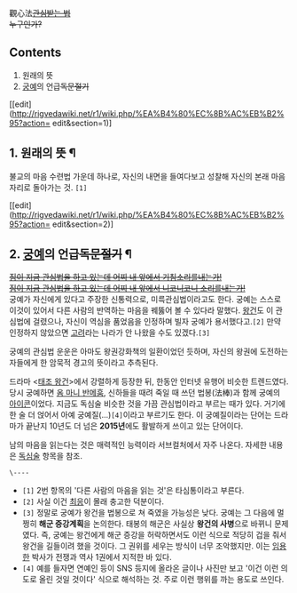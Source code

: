 觀心法<del>[관심받는 법](%EA%B4%80%EC%8B%AC%EB%B3%91.md)</del>  
<del>누구인가?</del>

## Contents

    

1. 원래의 뜻 
2. [궁예](%EA%B6%81%EC%98%88.md)의 언급<del>독문절기</del>

[[edit](http://rigvedawiki.net/r1/wiki.php/%EA%B4%80%EC%8B%AC%EB%B2%95?action=
edit&section=1)]

## 1. 원래의 뜻 ¶

불교의 마음 수련법 가운데 하나로, 자신의 내면을 들여다보고 성찰해 자신의 본래 마음자리로 돌아가는 것. `[1]`

  

[[edit](http://rigvedawiki.net/r1/wiki.php/%EA%B4%80%EC%8B%AC%EB%B2%95?action=
edit&section=2)]

## 2. [궁예](%EA%B6%81%EC%98%88.md)의 언급<del>독문절기</del> ¶

<del>[짐이 지금 관심법을 하고 있는데 어찌 내 앞에서 기침소리를내는가!](%ED%83%9C%EC%A1%B0%20%EC%99%95%EA%B1%B4.md)</del>  
<del>[짐이 지금 관심법을 하고 있는데 어찌 내 앞에서 니코니코니 소리를내는가!](%EB%8B%88%EC%BD%94%EB%8B%88%EC%BD%94%EB%8B%88.md)</del>  
궁예가 자신에게 있다고 주장한 신통력으로, 미륵관심법이라고도 한다. 궁예는 스스로 이것이 있어서 다른 사람의 반역하는 마음을 꿰뚫어 볼 수
있다라 말했다. [왕건](%EC%99%95%EA%B1%B4.md)도 이 관심법에 걸렸으나, 자신이 역심을 품었음을 인정하며 빌자 궁예가
용서했다고.`[2]` 만약 인정하지 않았으면 [고려](%EA%B3%A0%EB%A0%A4.md)라는 나라가 안 나왔을 수도
있겠다.`[3]`

  

궁예의 관심법 운운은 아마도 왕권강화책의 일환이었던 듯하며, 자신의 왕권에 도전하는 자들에게 한 암묵적 경고의 뜻이라고 추측된다.

  

드라마 <[태조 왕건](%ED%83%9C%EC%A1%B0%20%EC%99%95%EA%B1%B4.md)>에서 강렬하게 등장한 뒤, 한동안
인터넷 유행어 비슷한 트렌드였다. 당시 궁예하면 [옴 마니 반메훔](%EC%98%B4%20%EB%A7%88%EB%8B%88%20%EB%B0%98%EB%A9%94%20%ED%9B%94.md),
신하들을 때려 죽일 때 쓰던 법봉(法棒)과 함께 궁예의 [아이콘](%EC%95%84%EC%9D%B4%EC%BD%98.md)이었다.
지금도 독심술 비슷한 것을 가끔 관심법이라고 부르는 때가 있다. 거기에 한 술 더 얹어서 아예 궁예질(...)`[4]`이라고 부르기도 한다.
이 궁예질이라는 단어는 드라마가 끝난지 10년도 더 넘은 **2015년**에도 활발하게 쓰이고 있는 단어이다.

  

남의 마음을 읽는다는 것은 매력적인 능력이라 서브컬처에서 자주 나온다. 자세한 내용은
[독심술](%EB%8F%85%EC%8B%AC%EC%88%A0.md) 항목을 참조.

`\----`

  * `[1]` 2번 항목의 '다른 사람의 마음을 읽는 것'은 타심통이라고 부른다.
  * `[2]` 사실 이건 [최응](%EC%B5%9C%EC%9D%91.md)이 몰래 충고한 덕분이다.
  * `[3]` 정말로 궁예가 왕건을 법봉으로 쳐 죽였을 가능성은 낮다. 궁예는 그 다음에 멀쩡히 **해군 증강계획**을 논의한다. 태봉의 해군은 사실상 **왕건의 사병**으로 바뀌니 문제였다. 즉, 궁예는 왕건에게 해군 증강을 허락하면서도 이런 식으로 적당히 겁을 줘서 왕건을 길들이려 했을 것이다. 그 권위를 세우는 방식이 너무 조악했지만. 이는 [임용한](%EC%9E%84%EC%9A%A9%ED%95%9C.md) 박사가 전쟁과 역사 1권에서 지적한 바 있다.
  * `[4]` 예를 들자면 연예인 등이 SNS 등지에 올라온 글이나 사진만 보고 '이건 이런 의도로 올린 것일 것이다' 식으로 해석하는 것. 주로 이런 행위를 까는 용도로 쓰인다.

